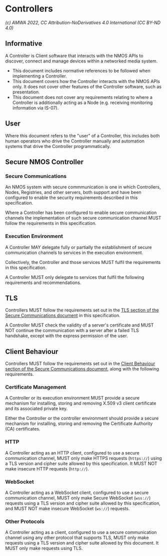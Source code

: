 # Controllers

_(c) AMWA 2022, CC Attribution-NoDerivatives 4.0 International (CC BY-ND 4.0)_

## Informative

A Controller is Client software that interacts with the NMOS APIs to discover, connect and manage devices within a networked media system.

* This document includes normative references to be followed when implementing a Controller.
* This document covers how the Controller interacts with the NMOS APIs only.
  It does not cover other features of the Controller software, such as presentation.
* This document does not cover any requirements relating to where a Controller is additionally acting as a Node (e.g. receiving monitoring information via IS-07).

## User

Where this document refers to the "user" of a Controller, this includes both human operators who drive the Controller manually and automation systems that drive the Controller programmatically.

## Secure NMOS Controller

### Secure Communications	

An NMOS system with secure commmunication is one in which Controllers, Nodes, Registries, and other servers, both support and have been configured to enable the security requirements described in this specification.

Where a Controller has been configured to enable secure communication channels the implementation of such secure communication channel MUST follow the requirements in this specification.

### Execution Environment

A Controller MAY delegate fully or partially the establishment of secure communication channels to services in the execution environment.

Collectively, the Controller and those services MUST fulfil the requirements in this specification.
 
A Controller MUST only delegate to services that fulfil the following requirements and recommendations.

## TLS

Controllers MUST follow the requirements set out in the [TLS section of the Secure Communications document](Secure%20Communication.md#tls) in this specification.

A Controller MUST check the validity of a server's certificate and MUST NOT continue the communication with a server after a failed TLS handshake, except with the express permission of the user.

## Client Behaviour

Controllers MUST follow the requirements set out in the [Client Behaviour section of the Secure Communications document](Secure%20Communication.md#client-behaviour), along with the following requirements.

### Certificate Management

A Controller or its execution environment MUST provide a secure mechanism for installing, storing and removing X.509 v3 client certificate and its associated private key.

Either the Controller or the controller environment should provide a secure mechanism for installing, storing and removing the Certificate Authority (CA) certificates.

### HTTP

A Controller acting as an HTTP client, configured to use a secure communication channel, MUST only make HTTPS requests (`https://`) using a TLS version and cipher suite allowed by this specification. It MUST NOT make insecure HTTP requests (`http://`).

### WebSocket

A Controller acting as a WebSocket client, configured to use a secure communication channel, MUST only make Secure WebSocket (`wss://`) requests using a TLS version and cipher suite allowed by this specification,
and MUST NOT make insecure WebSocket (`ws://`) requests.

### Other Protocols	

A Controller acting as a client, configured to use a secure communication channel using any other protocol that supports TLS, MUST only make requests using a TLS version and cipher suite allowed by this document. It MUST only make requests using TLS. 

